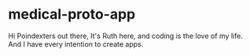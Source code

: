 # medical-proto-app

Hi Poindexters out there,
It's Ruth here, and coding is the love of my life.
And I have every intention to create apps.
